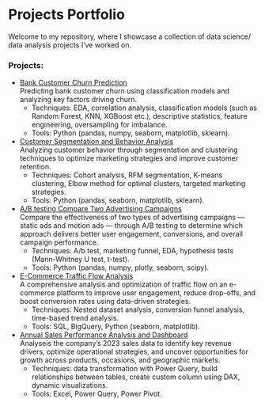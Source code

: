 # Projects Portfolio
Welcome to my repository, where I showcase a collection of data science/ data analysis projects I’ve worked on.
### Projects:
* [Bank Customer Churn Prediction](https://github.com/ilonakandela/projects/tree/main/Bank%20Customer%20Churn%20Prediction) <br>
  Predicting bank customer churn using classification models and analyzing key factors driving churn.
  * Techniques: EDA, correlation analysis, classification models (such as Random Forest, KNN, XGBoost etc.), descriptive statistics, feature engineering, oversampling for imbalance.
  * Tools: Python (pandas, numpy, seaborn, matplotlib, sklearn).
* [Customer Segmentation and Behavior Analysis](https://github.com/ilonakandela/projects/tree/main/Customer%20Segmentation%20and%20Behavior%20Analysis) <br>
  Analyzing customer behavior through segmentation and clustering techniques to optimize marketing strategies and improve customer retention.
  * Techniques: Cohort analysis, RFM segmentation, K-means clustering, Elbow method for optimal clusters, targeted marketing strategies.
  * Tools: Python (pandas, seaborn, matplotlib, sklearn).
* [A/B testing Compare Two Advertising Campaigns](https://github.com/ilonakandela/projects/tree/main/AB%20testing%20Compare%20Two%20Advertising%20Campaigns) <br>
  Compare the effectiveness of two types of advertising campaigns — static ads and motion ads — through A/B testing to determine which approach delivers better user engagement, conversions, and overall campaign performance.
  * Techniques: A/b test, marketing funnel, EDA, hypothesis tests (Mann-Whitney U test, t-test).
  * Tools: Python (pandas, numpy, plotly, seaborn, scipy).
* [E-Commerce Traffic Flow Analysis](https://github.com/ilonakandela/projects/tree/main/E-Commerce%20Traffic%20Flow%20Analysis) <br>
  A comprehensive analysis and optimization of traffic flow on an e-commerce platform to improve user engagement, reduce drop-offs, and boost conversion rates using data-driven strategies.
  * Techniques: Nested dataset analysis, conversion funnel analysis, time-based trend analysis.
  * Tools: SQL, BigQuery, Python (seaborn, matplotlib).
* [Annual Sales Performance Analysis and Dashboard](https://github.com/ilonakandela/projects/tree/main/Annual%20Sales%20Performance%20Analysis) <br>
  Analyseis the company’s 2023 sales data to identify key revenue drivers, optimize operational strategies, and uncover opportunities for growth across products, occasions, and geographic markets.
  * Techniques: data transformation with Power Query, build relationships between tables, create custom column using DAX, dynamic visualizations.
  * Tools: Excel, Power Query, Power Pivot.
